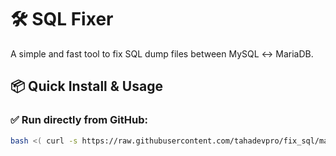 # 🛠️ SQL Fixer

A simple and fast tool to fix SQL dump files between MySQL ↔ MariaDB.

## 📦 Quick Install & Usage

### ✅ Run directly from GitHub:

```bash
bash <( curl -s https://raw.githubusercontent.com/tahadevpro/fix_sql/main/fix_sql.sh ) path/to/dump.sql
